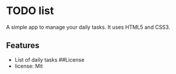 # TODO list
A simple app to manage your daily tasks.
It uses HTML5 and CSS3.
## Features
* List of daily tasks
##License
* license: Mit